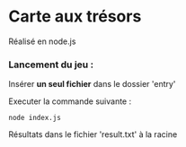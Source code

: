 # Carte aux trésors

Réalisé en node.js

### Lancement du jeu :

Insérer **un seul fichier** dans le dossier 'entry'

Executer la commande suivante :

```
node index.js
```

Résultats dans le fichier 'result.txt' à la racine

